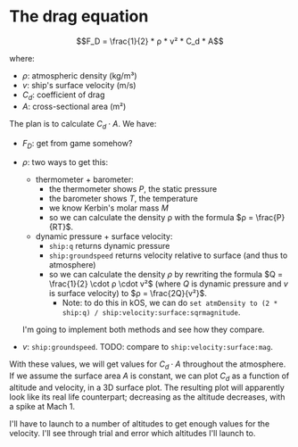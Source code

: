 # The drag equation

$$F_D = \frac{1}{2} * ρ * v² * C_d * A$$

where:

- $ρ$: atmospheric density (kg/m³)
- $v$: ship's surface velocity (m/s)
- $C_d$: coefficient of drag
- $A$: cross-sectional area (m²)

The plan is to calculate $C_d \cdot A$. We have:

- $F_D$: get from game somehow?
- $ρ$: two ways to get this:
    - thermometer + barometer:
        - the thermometer shows $P$, the static pressure
        - the barometer shows $T$, the temperature
        - we know Kerbin's molar mass $M$
        - so we can calculate the density ρ with the formula $ρ = \frac{P}{RT}$.
    - dynamic pressure + surface velocity:
        - `ship:q` returns dynamic pressure
        - `ship:groundspeed` returns velocity relative to surface (and thus to atmosphere)
        - so we can calculate the density $ρ$ by rewriting the formula $Q = \frac{1}{2} \cdot ρ \cdot v²$ (where $Q$ is dynamic pressure and $v$ is surface velocity) to $ρ = \frac{2Q}{v²}$.
            - Note: to do this in kOS, we can do `set atmDensity to (2 * ship:q) / ship:velocity:surface:sqrmagnitude`.

    I'm going to implement both methods and see how they compare.
- $v$: `ship:groundspeed`. TODO: compare to `ship:velocity:surface:mag`.

With these values, we will get values for $C_d \cdot A$ throughout the atmosphere. If we assume the surface area $A$ is constant, we can plot $C_d$ as a function of altitude and velocity, in a 3D surface plot. The resulting plot will apparently look like its real life counterpart; decreasing as the altitude decreases, with a spike at Mach 1.

I'll have to launch to a number of altitudes to get enough values for the velocity. I'll see through trial and error which altitudes I'll launch to.
